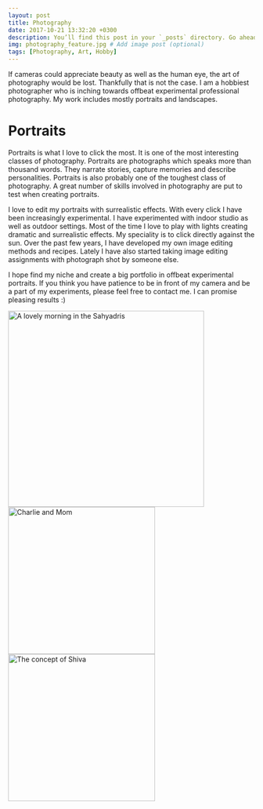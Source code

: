 ```yaml
---
layout: post
title: Photography
date: 2017-10-21 13:32:20 +0300
description: You’ll find this post in your `_posts` directory. Go ahead and edit it and re-build the site to see your changes. # Add post description (optional)
img: photography_feature.jpg # Add image post (optional)
tags: [Photography, Art, Hobby]
---
```

If cameras could appreciate beauty as well as the human eye, the art of photography would be lost. Thankfully that is not the case. I am a hobbiest photographer who is inching towards offbeat experimental professional photography. My work includes mostly portraits and landscapes. 

# Portraits
Portraits is what I love to click the most. It is one of the most interesting classes of photography. Portraits are photographs which speaks more than thousand words. They narrate stories, capture memories and describe personalities. Portraits is also probably one of the toughest class of photography. A great number of skills involved in photography are put to test when creating portraits. <br />

I love to edit my portraits with surrealistic effects. With every click I have been increasingly experimental. I have experimented with indoor studio as well as outdoor settings. Most of the time I love to play with lights creating dramatic and surrealistic effects. My speciality is to click directly against the sun. Over the past few years, I have developed my own image editing methods and recipes. Lately I have also started taking image editing assignments with photograph shot by someone else. 

I hope find my niche and create a big portfolio in offbeat experimental portraits. If you think you have patience to be in front of my camera and be a part of my experiments, please feel free to contact me. I can promise pleasing results :)

<a href="https://500px.com/rahulnayak">
<img src="https://drscdn.500px.org/photo/227902955/m%3D900/v2?user_id=269543&webp=true&sig=0767793da37c8f8a15453abd459ca100e7cfc9cefbe5ab76ba576d99db25d0c5" alt="A lovely morning in the Sahyadris" style="width: 400px;" align="middle" />
</a>

<a href="https://500px.com/rahulnayak">
<img src="https://drscdn.500px.org/photo/152875311/m%3D900/v2?user_id=269543&webp=true&sig=cbd4fa9c22d730cd251e6b2b8d06fdbed6b8f055127f23160415ec37add1718d" alt="Charlie and Mom" style="width: 300px;" align="middle" />
</a>

<a href="https://500px.com/rahulnayak">
<img src="https://drscdn.500px.org/photo/152476165/m%3D900/v2?user_id=269543&webp=true&sig=c4b10e943f2b1e578af1b66ea8e5169a6a86a3c8b857f0cb5b7a83509e9f0ae8" alt="The concept of Shiva" style="width: 300px;" align="middle" />
</a>
